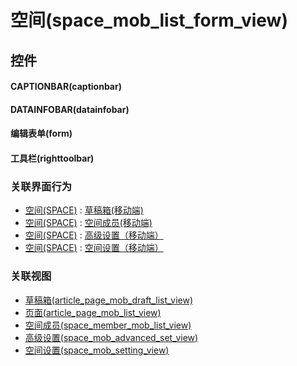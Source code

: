 # 空间(space_mob_list_form_view)  <!-- {docsify-ignore-all} -->



## 控件
#### CAPTIONBAR(captionbar)
#### DATAINFOBAR(datainfobar)
#### 编辑表单(form)
#### 工具栏(righttoolbar)


### 关联界面行为
  * [空间(SPACE)](module/Wiki/space) : [草稿箱(移动端)](module/Wiki/space#界面行为)
  * [空间(SPACE)](module/Wiki/space) : [空间成员(移动端)](module/Wiki/space#界面行为)
  * [空间(SPACE)](module/Wiki/space) : [高级设置（移动端）](module/Wiki/space#界面行为)
  * [空间(SPACE)](module/Wiki/space) : [空间设置（移动端）](module/Wiki/space#界面行为)

### 关联视图
  * [草稿箱(article_page_mob_draft_list_view)](app/view/article_page_mob_draft_list_view)
  * [页面(article_page_mob_list_view)](app/view/article_page_mob_list_view)
  * [空间成员(space_member_mob_list_view)](app/view/space_member_mob_list_view)
  * [高级设置(space_mob_advanced_set_view)](app/view/space_mob_advanced_set_view)
  * [空间设置(space_mob_setting_view)](app/view/space_mob_setting_view)

<script>
 const { createApp } = Vue
  createApp({
    data() {
      return {

      }
    }
  }).use(ElementPlus).mount('#app')
</script>